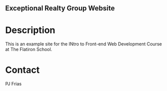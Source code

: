 Exceptional Realty Group Website
---

# Description

This is an example site for the INtro to Front-end Web Development Course at The Flatiron School.

# Contact
PJ Frias
